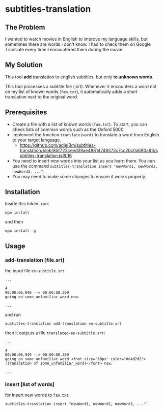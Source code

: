 # subtitles-translation

## The Problem
I wanted to watch movies in English to improve my language skills, but sometimes there are words I don't know. I had to check them on Google Translate every time I encountered them during the movie.

## My Solution

This tool **add** translation to english subtitles, but only **to unknown words**.

This tool processes a subtitle file (.srt). Whenever it encounters a word not on my list of known words (`fam.txt`), it automatically adds a short translation next to the original word.

## Prerequisites
- Create a file with a list of known words (`fam.txt`). To start, you can check lists of common words such as the Oxford 5000.
- Implement the function `translate(word)` to translate a word from English to your target language.
  - https://github.com/adielBm/subtitles-translation/blob/8bf723ceed38ae48814749373c7cc2bc0a680a83/subtitles-translation.js#L16
- You need to insert new words into your list as you learn them. You can use the command `subtitles-translation insert "newWord1, newWord2, newWord3, ..."`.
- You may need to make some changes to ensure it works properly.

## Installation

Inside this folder, run:

```shell
npm install
```

and then

```
npm install -g
```

## Usage

### add-translation [file.srt]

the input file `en-subtitle.srt`

```srt
...

4
00:00:06,949 --> 00:00:08,309
going on some_unfamiliar_word now.

...
```
and run 
```
subtitles-translation add-translation en-subtitle.srt
```

then it outputs a file `translated-en-subtitle.srt`:

```srt
...

4
00:00:06,949 --> 00:00:08,309
going on some_unfamiliar_word <font size="10px" color="#d4d2d2"> (translation of some_unfamiliar_word)</font> now.

...
```

### insert [list of words]

for insert new words to `fam.txt`

```
subtitles-translation insert "newWord1, newWord2, newWord3, ..."`.
```
